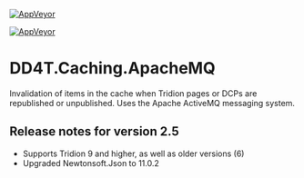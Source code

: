 [![AppVeyor](https://ci.appveyor.com/api/projects/status/github/dd4t/DD4T.Caching.ApacheMQ?branch=master&svg=true&passingText=master)](https://ci.appveyor.com/project/DD4T/dd4t-caching-apachemq)

[![AppVeyor](https://ci.appveyor.com/api/projects/status/github/dd4t/DD4T.Caching.ApacheMQ?branch=develop&svg=true&passingText=develop)](https://ci.appveyor.com/project/DD4T/dd4t-caching-apachemq)
# DD4T.Caching.ApacheMQ
Invalidation of items in the cache when Tridion pages or DCPs are republished or unpublished. Uses the Apache ActiveMQ messaging system.

## Release notes for version 2.5

- Supports Tridion 9 and higher, as well as older versions (6)
- Upgraded Newtonsoft.Json to 11.0.2

